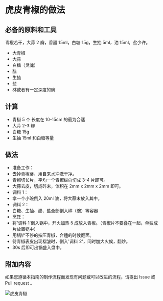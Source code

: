 
# 虎皮青椒的做法

## 必备的原料和工具

青椒若干，大蒜 2 瓣，香醋 15ml，白糖 15g，生抽 5ml，油 15ml，盐少许。

- 大青椒
- 大蒜
- 白糖（灵魂）
- 醋
- 生抽
- 盐
- 砵或者有一定深度的碗

## 计算

- 青椒 5 个 长度在 10-15cm 的最为合适
- 大蒜 2-3 瓣
- 白糖 15g
- 生抽 15ml 和白糖等量

## 做法

- 准备工作：
- 去掉青椒蒂，用自来水冲洗干净。
- 青椒切长片，平均一个青椒纵向切成 3-4 片即可。
- 大蒜去皮，切成碎末，体积在 2mm x 2mm x 2mm 即可。
- 调料 1：
- 拿一个小碗倒入 20ml 油，将大蒜末放入其中。
- 调料 2：
- 白糖、生抽、醋、盐全部倒入砵（碗）等容器
- 烹饪：
- 将'调料 1'倒入锅中，开火加热 5 成放入青椒。（青椒片不要叠在一起，单独成片放置锅中）
- 用锅铲不停的按压青椒，合适的时候翻面。
- 待青椒表皮出现褶皱时，倒入'调料 2'，同时加大火候，翻炒。
- 30s 后即可出锅盛入盘中。

## 附加内容

如果您遵循本指南的制作流程而发现有问题或可以改进的流程，请提出 Issue 或 Pull request 。

![虎皮青椒](./虎皮青椒.jpg)
